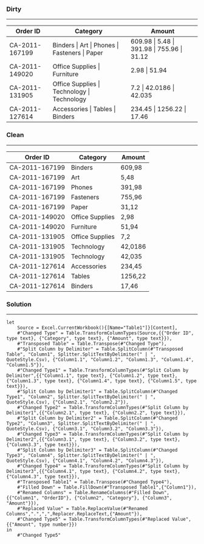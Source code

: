 
### Dirty
----

| Order ID       | Category             | Amount                            |
| -------------- | -------------------- | --------------------------------- |
| CA-2011-167199 | Binders \| Art \| Phones \| Fasteners \| Paper | 609.98 \| 5.48 \| 391.98 \| 755.96 \| 31.12 |
| CA-2011-149020 | Office Supplies \| Furniture                   | 2.98 \| 51.94                     |
| CA-2011-131905 | Office Supplies \| Technology \| Technology    | 7.2 \| 42.0186 \| 42.035          |
| CA-2011-127614 | Accessories \| Tables \| Binders               | 234.45 \| 1256.22 \| 17.46        |

### Clean
------

| Order ID       | Category        | Amount  |
| -------------- | --------------- | ------- |
| CA-2011-167199 | Binders         | 609,98  |
| CA-2011-167199 | Art             | 5,48    |
| CA-2011-167199 | Phones          | 391,98  |
| CA-2011-167199 | Fasteners       | 755,96  |
| CA-2011-167199 | Paper           | 31,12   |
| CA-2011-149020 | Office Supplies | 2,98    |
| CA-2011-149020 | Furniture       | 51,94   |
| CA-2011-131905 | Office Supplies | 7,2     |
| CA-2011-131905 | Technology      | 42,0186 |
| CA-2011-131905 | Technology      | 42,035  |
| CA-2011-127614 | Accessories     | 234,45  |
| CA-2011-127614 | Tables          | 1256,22 |
| CA-2011-127614 | Binders         | 17,46   |

### Solution
------

```powerquery
let
    Source = Excel.CurrentWorkbook(){[Name="Table1"]}[Content],
    #"Changed Type" = Table.TransformColumnTypes(Source,{{"Order ID", type text}, {"Category", type text}, {"Amount", type text}}),
    #"Transposed Table" = Table.Transpose(#"Changed Type"),
    #"Split Column by Delimiter" = Table.SplitColumn(#"Transposed Table", "Column1", Splitter.SplitTextByDelimiter(" | ", QuoteStyle.Csv), {"Column1.1", "Column1.2", "Column1.3", "Column1.4", "Column1.5"}),
    #"Changed Type1" = Table.TransformColumnTypes(#"Split Column by Delimiter",{{"Column1.1", type text}, {"Column1.2", type text}, {"Column1.3", type text}, {"Column1.4", type text}, {"Column1.5", type text}}),
    #"Split Column by Delimiter1" = Table.SplitColumn(#"Changed Type1", "Column2", Splitter.SplitTextByDelimiter(" | ", QuoteStyle.Csv), {"Column2.1", "Column2.2"}),
    #"Changed Type2" = Table.TransformColumnTypes(#"Split Column by Delimiter1",{{"Column2.1", type text}, {"Column2.2", type text}}),
    #"Split Column by Delimiter2" = Table.SplitColumn(#"Changed Type2", "Column3", Splitter.SplitTextByDelimiter(" | ", QuoteStyle.Csv), {"Column3.1", "Column3.2", "Column3.3"}),
    #"Changed Type3" = Table.TransformColumnTypes(#"Split Column by Delimiter2",{{"Column3.1", type text}, {"Column3.2", type text}, {"Column3.3", type text}}),
    #"Split Column by Delimiter3" = Table.SplitColumn(#"Changed Type3", "Column4", Splitter.SplitTextByDelimiter(" | ", QuoteStyle.Csv), {"Column4.1", "Column4.2", "Column4.3"}),
    #"Changed Type4" = Table.TransformColumnTypes(#"Split Column by Delimiter3",{{"Column4.1", type text}, {"Column4.2", type text}, {"Column4.3", type text}}),
    #"Transposed Table1" = Table.Transpose(#"Changed Type4"),
    #"Filled Down" = Table.FillDown(#"Transposed Table1",{"Column1"}),
    #"Renamed Columns" = Table.RenameColumns(#"Filled Down",{{"Column1", "OrderID"}, {"Column2", "Category"}, {"Column3", "Amount"}}),
    #"Replaced Value" = Table.ReplaceValue(#"Renamed Columns",".",",",Replacer.ReplaceText,{"Amount"}),
    #"Changed Type5" = Table.TransformColumnTypes(#"Replaced Value",{{"Amount", type number}})
in
    #"Changed Type5"
```
